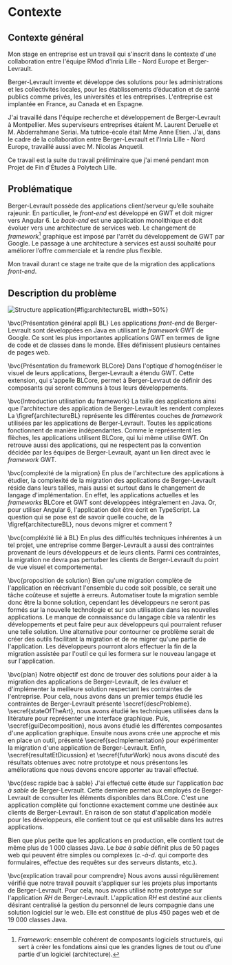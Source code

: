 # Contexte

## Contexte général

Mon stage en entreprise est un travail qui s'inscrit dans le contexte d'une collaboration entre l'équipe RMod d'Inria Lille - Nord Europe et Berger-Levrault.

Berger-Levrault invente et développe des solutions pour les administrations et les collectivités locales, pour les établissements d’éducation et de santé publics comme privés, les universités et les entreprises.
L'entreprise est implantée en France, au Canada et en Espagne.

J'ai travaillé dans l'équipe recherche et développement de Berger-Levrault à Montpellier.
Mes superviseurs entreprises étaient M. Laurent Deruelle et M. Abderrahmane Seriai.
Ma tutrice-école était Mme Anne Etien.
J'ai, dans le cadre de la collaboration entre Berger-Levrault et l'Inria Lille - Nord Europe, travaillé aussi avec M. Nicolas Anquetil.

Ce travail est la suite du travail préliminaire que j'ai mené pendant mon Projet de Fin d'Études à Polytech Lille.

## Problématique

Berger-Levrault possède des applications client/serveur qu’elle souhaite rajeunir.
En particulier, le _front-end_ est développé en GWT et doit migrer vers Angular 6.
Le _back-end_ est une application monolithique et doit évoluer vers une architecture de services web.
Le changement de _framework_[^framework] graphique est imposé par l'arrêt du développement de GWT par Google.
Le passage à une architecture à services est aussi souhaité pour améliorer l’offre commerciale et la rendre plus flexible.

Mon travail durant ce stage ne traite que de la migration des applications _front-end_.

[^framework]: _Framework_: ensemble cohérent de composants logiciels structurels, qui sert à créer les fondations ainsi que les grandes lignes de tout ou d’une partie d'un logiciel (architecture).

## Description du problème

![Structure application](figures/structure.png){#fig:architectureBL width=50%}

\bvc{Présentation général appli BL}
Les applications _front-end_ de Berger-Levrault sont développées en Java en utilisant le _framework_ GWT de Google.
Ce sont les plus importantes applications GWT en termes de ligne de code et de classes dans le monde.
Elles définissent plusieurs centaines de pages web.

\bvc{Présentation du framework BLCore}
Dans l'optique d'homogénéiser le visuel de leurs applications, Berger-Levrault a étendu GWT.
Cette extension, qui s'appelle BLCore, permet à Berger-Levraut de définir des composants qui seront communs à tous
    leurs développements.

\bvc{Introduction utilisation du framework}
La taille des applications ainsi que l'architecture des application de Berger-Levrault les rendent complexes
La \figref{architectureBL} représente les différentes couches de _framework_ utilisées par les applications de Berger-Levrault.
Toutes les applications fonctionnent de manière indépendantes.
Comme le représentent les flèches, les applications utilisent BLCore, qui lui même utilise GWT.
On retrouve aussi des applications, qui ne respectent pas la convention décidée par les équipes de Berger-Levrault,
    ayant un lien direct avec le _framework_ GWT.

\bvc{complexité de la migration}
En plus de l'architecture des applications à étudier,
    la complexité de la migration des applications de Berger-Levrault réside dans
    leurs tailles, mais aussi et surtout dans le changement de langage d'implémentation.
En effet, les applications actuelles et les _frameworks_ BLCore et GWT sont développées intégralement en Java.
Or, pour utiliser Angular 6, l'application doit être écrit en TypeScript.
La question qui se pose est de savoir quelle couche, de la \figref{architectureBL}, nous devons migrer et comment ?

\bvc{compléxité lié à BL}
En plus des difficultés techniques inhérentes à un tel projet, une entreprise comme Berger-Levrault a aussi
    des contraintes provenant de leurs développeurs et de leurs clients.
Parmi ces contraintes, la migration ne devra pas perturber les clients de Berger-Levrault du point de vue visuel et comportemental.

\bvc{proposition de solution}
Bien qu'une migration complète de l'application en réécrivant l'ensemble du code soit possible,
    ce serait une tâche coûteuse et sujette à erreurs.
Automatiser toute la migration semble donc être la bonne solution, cependant les développeurs
    ne seront pas formés sur la nouvelle technologie et sur son utilisation dans les nouvelles applications.
Le manque de connaissance du langage cible va ralentir les développements et peut faire peur aux développeurs
    qui pourraient refuser une telle solution.
Une alternative pour contourner ce problème serait de créer des outils facilitant la migration et de ne migrer qu'une partie de l'application.
Les développeurs pourront alors effectuer la fin de la migration assistée par l'outil ce qui les formera sur le nouveau langage et sur l'application.

\bvc{plan}
Notre objectif est donc de trouver des solutions pour aider à la migration des applications de Berger-Levrault,
    de les évaluer et d'implémenter la meilleure solution respectant les contraintes de l'entreprise.
Pour cela, nous avons dans un premier temps étudié les contraintes de Berger-Levrault présenté \secref{descProbleme}.
\secref{stateOfTheArt}, nous avons étudié les techniques utilisées dans la litérature pour représenter une interface graphique.
Puis, \secref{guiDecomposition}, nous avons étudié les différentes composantes d'une application graphique.
Ensuite nous avons crée une approche et mis en place un outil, présenté \secref{secImplementation} pour expérimenter la migration d'une application de Berger-Levrault.
Enfin, \secref{resultatEtDicussion} et \secref{futurWork} nous avons discuté des résultats obtenues avec notre prototype et nous présentons
    les améliorations que nous devons encore apporter au travail effectué.

\bvc{desc rapide bac à sable}
J'ai effectué cette étude sur l'application _bac à sable_ de Berger-Levrault.
Cette dernière permet aux employés de Berger-Levrault de consulter les éléments disponibles dans BLCore.
C'est une application complète qui fonctionne exactement comme une destinée aux clients de Berger-Levrault.
En raison de son statut d'application modèle pour les développeurs,
    elle contient tout ce qui est utilisable dans les autres applications.

Bien que plus petite que les applications en production, elle contient tout de même plus de 1 000 classes Java.
Le _bac à sable_ définit plus de 50 pages web
    qui peuvent être simples ou complexes (_c.-à-d._ qui comporte des formulaires, effectue des requêtes sur des serveurs distants, etc.).

\bvc{explication travail pour comprendre}
Nous avons aussi régulièrement vérifié que notre travail pouvait s'appliquer sur les projets plus importants de Berger-Levrault.
Pour cela, nous avons utilisé notre prototype sur l'application _RH_ de Berger-Levrault.
L'application _RH_ est destiné aux clients désirant centralisé la gestion du personnel
    de leurs compagnie dans une solution logiciel sur le web.
Elle est constitué de plus 450 pages web et de 19 000 classes Java.
